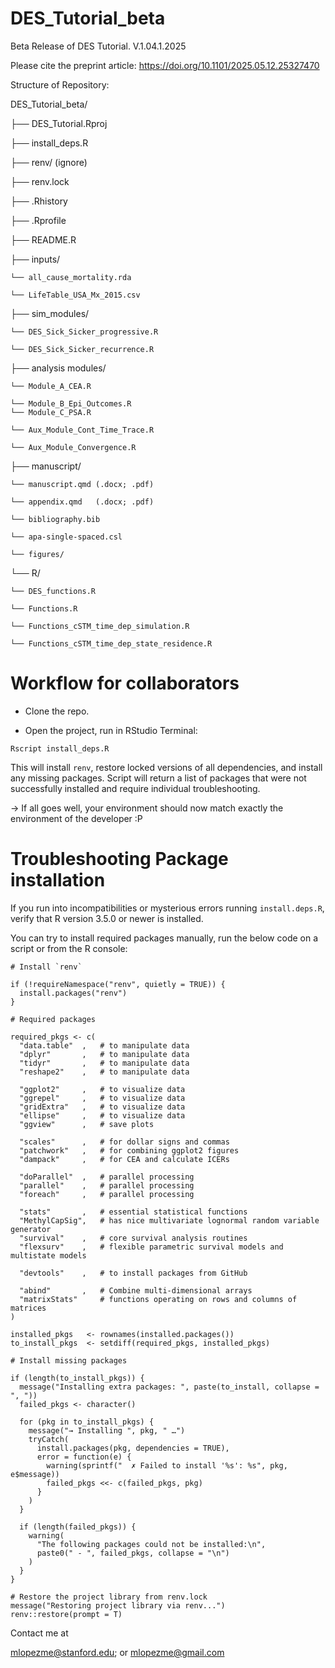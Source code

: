 # DES_Tutorial_beta
Beta Release of DES Tutorial. 
V.1.04.1.2025

Please cite the preprint article: https://doi.org/10.1101/2025.05.12.25327470

Structure of Repository: 

DES_Tutorial_beta/

├── DES_Tutorial.Rproj

├── install_deps.R

├── renv/ (ignore)

├── renv.lock

├── .Rhistory

├── .Rprofile

├── README.R

├── inputs/

    └── all_cause_mortality.rda
    
    └── LifeTable_USA_Mx_2015.csv    
    
├── sim_modules/
   
    └── DES_Sick_Sicker_progressive.R
    
    └── DES_Sick_Sicker_recurrence.R
    
├── analysis modules/
    
    └── Module_A_CEA.R
    
    └── Module_B_Epi_Outcomes.R
    └── Module_C_PSA.R
    
    └── Aux_Module_Cont_Time_Trace.R
    
    └── Aux_Module_Convergence.R
    
├── manuscript/
   
    └── manuscript.qmd (.docx; .pdf)
    
    └── appendix.qmd   (.docx; .pdf)
    
    └── bibliography.bib
    
    └── apa-single-spaced.csl
    
    └── figures/
    
└── R/
    
    └── DES_functions.R
    
    └── Functions.R
    
    └── Functions_cSTM_time_dep_simulation.R
    
    └── Functions_cSTM_time_dep_state_residence.R


# Workflow for collaborators

  - Clone the repo.

  - Open the project, run in RStudio Terminal:

`Rscript install_deps.R`

This will install `renv`, restore locked versions of all dependencies, and install any missing packages. Script will return a list of packages that were not successfully installed and require individual troubleshooting.

->  If all goes well, your environment should now match exactly the environment of the developer :P


# Troubleshooting Package installation

If you run into incompatibilities or mysterious errors running `install.deps.R`, verify that R version 3.5.0 or newer is installed.

You can try to install required packages manually, run the below code on a script or from the R console:

```
# Install `renv`

if (!requireNamespace("renv", quietly = TRUE)) {
  install.packages("renv")
}

# Required packages

required_pkgs <- c(
  "data.table"  ,   # to manipulate data
  "dplyr"       ,   # to manipulate data
  "tidyr"       ,   # to manipulate data
  "reshape2"    ,   # to manipulate data
  
  "ggplot2"     ,   # to visualize data
  "ggrepel"     ,   # to visualize data
  "gridExtra"   ,   # to visualize data
  "ellipse"     ,   # to visualize data
  "ggview"      ,   # save plots
  
  "scales"      ,   # for dollar signs and commas
  "patchwork"   ,   # for combining ggplot2 figures
  "dampack"     ,   # for CEA and calculate ICERs
  
  "doParallel"  ,   # parallel processing
  "parallel"    ,   # parallel processing
  "foreach"     ,   # parallel processing
  
  "stats"       ,   # essential statistical functions
  "MethylCapSig",   # has nice multivariate lognormal random variable generator
  "survival"    ,   # core survival analysis routines
  "flexsurv"    ,   # flexible parametric survival models and multistate models
  
  "devtools"    ,   # to install packages from GitHub
  
  "abind"       ,   # Combine multi-dimensional arrays
  "matrixStats"     # functions operating on rows and columns of matrices
)

installed_pkgs   <- rownames(installed.packages())
to_install_pkgs  <- setdiff(required_pkgs, installed_pkgs)

# Install missing packages 

if (length(to_install_pkgs)) {
  message("Installing extra packages: ", paste(to_install, collapse = ", "))
  failed_pkgs <- character()
  
  for (pkg in to_install_pkgs) {
    message("→ Installing ", pkg, " …")
    tryCatch(
      install.packages(pkg, dependencies = TRUE),
      error = function(e) {
        warning(sprintf("  ✗ Failed to install '%s': %s", pkg, e$message))
        failed_pkgs <<- c(failed_pkgs, pkg)
      }
    )
  }
  
  if (length(failed_pkgs)) {
    warning(
      "The following packages could not be installed:\n",
      paste0(" - ", failed_pkgs, collapse = "\n")
    )
  }
}

# Restore the project library from renv.lock
message("Restoring project library via renv...")
renv::restore(prompt = T)

```
Contact me at 

mlopezme@stanford.edu; or  mlopezme@gmail.com
